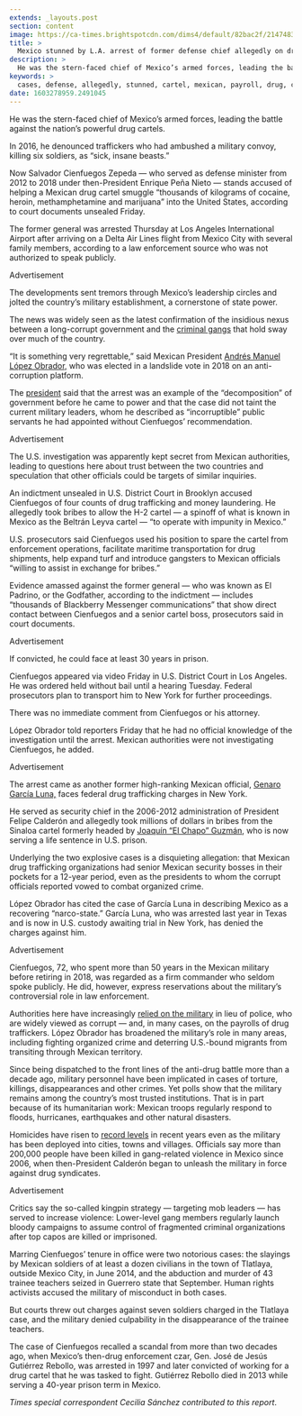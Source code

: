 ```yaml
--- 
extends: _layouts.post 
section: content 
image: https://ca-times.brightspotcdn.com/dims4/default/82bac2f/2147483647/strip/true/crop/3004x1577+0+219/resize/1200x630!/quality/90/?url=https%3A%2F%2Fcalifornia-times-brightspot.s3.amazonaws.com%2Fcb%2F31%2Fac259df94cc8a54577ec910adeba%2Fmexico-detained-general-49365.jpg 
title: > 
  Mexico stunned by L.A. arrest of former defense chief allegedly on drug cartel’s payroll 
description: > 
  He was the stern-faced chief of Mexico’s armed forces, leading the battle against the nation’s powerful drug cartels.AdvertisementThe developments sent tremors through Mexico’s leadership circles and jolted the country’s military establishment, a cornerstone of state power.An indictment unsealed in U.S. District Court in Brooklyn accused Cienfuegos of four counts of drug trafficking and money laundering.AdvertisementThe arrest came as another former high-ranking Mexican official, Genaro García Luna, faces federal drug trafficking charges in New York.AdvertisementCienfuegos, 72, who spent more than 50 years in the Mexican military before retiring in 2018, was regarded as a firm commander who seldom spoke publicly. 
keywords: > 
  cases, defense, allegedly, stunned, cartel, mexican, payroll, drug, cartels, la, chief, military, arrest, cienfuegos, obrador, mexico, officials, court 
date: 1603278959.2491045 
--- 
```

<div><p>He was the stern-faced chief of Mexico&#8217;s armed forces, leading the battle against the nation&#8217;s powerful drug cartels.</p><p>In 2016, he denounced traffickers who had ambushed a military convoy, killing six soldiers, as &#8220;sick, insane beasts.&#8221;</p><p>Now Salvador Cienfuegos Zepeda &#8212; who served as defense minister from 2012 to 2018 under then-President Enrique Pe&#241;a Nieto &#8212; stands accused of helping a Mexican drug cartel smuggle &#8220;thousands of kilograms of cocaine, heroin, methamphetamine and marijuana&#8221; into the United States, according to court documents unsealed Friday.</p><p>The former general was arrested Thursday at Los Angeles International Airport after arriving on a Delta Air Lines flight from Mexico City with several family members, according to a law enforcement source who was not authorized to speak publicly.</p><p class="google-dfp-ad-caption">Advertisement</p>
    <p id="google-ad9e60325e-4165-4681-bc2b-60288625cceb" class="google-dfp-ad injected">
        <p class="google-dfp-ad-placeholder"></p>
    </p>
<p>The developments sent tremors through Mexico&#8217;s leadership circles and jolted the country&#8217;s military establishment, a cornerstone of state power.</p><p>The news was widely seen as the latest confirmation of the insidious nexus between a long-corrupt government and the <a class="link" href="https://www.latimes.com/world-nation/story/2020-08-02/el-marro-vs-el-mencho-cartel-turf-war-roils-mexicos-guanajuato" target="_blank">criminal gangs</a> that hold sway over much of the country. </p><p>&#8220;It is something very regrettable,&#8221; said Mexican President <a class="link" href="https://www.latimes.com/world/la-fg-mexico-amlo-inauguration-20181201-story.html" target="_blank">Andr&#233;s Manuel L&#243;pez Obrador,</a> who was elected in a landslide vote in 2018 on an anti-corruption platform.</p><p>The <a class="link" href="https://www.latimes.com/world/la-fg-mexico-military-drugs-20180618-story.html" target="_blank">president</a> said that the arrest was an example of the &#8220;decomposition&#8221; of government before he came to power and that the case did not taint the current military leaders, whom he described as &#8220;incorruptible&#8221; public servants he had appointed without Cienfuegos&#8217; recommendation.</p><p class="google-dfp-ad-caption">Advertisement</p>
    <p id="google-adf176c150-d20d-4b8c-9354-ccae023aaf51" class="google-dfp-ad injected">
        <p class="google-dfp-ad-placeholder"></p>
    </p>
<p></p><p id="nativo_1"></p><p>The U.S. investigation was apparently kept secret from Mexican authorities, leading to questions here about trust between the two countries and speculation that other officials could be targets of similar inquiries.</p><p>An indictment unsealed in U.S. District Court in Brooklyn accused Cienfuegos of four counts of drug trafficking and money laundering. He allegedly took bribes to allow the  H-2 cartel &#8212; a spinoff of what is known in Mexico as the Beltr&#225;n Leyva cartel &#8212; &#8220;to operate with impunity in Mexico.&#8221;</p><p>U.S. prosecutors said Cienfuegos used his position to spare the cartel from enforcement operations, facilitate<i> </i>maritime transportation for drug shipments, help expand turf and introduce gangsters to Mexican officials &#8220;willing to assist in exchange for bribes.&#8221;</p><p>Evidence amassed against the former general &#8212; who was known as El Padrino, or the Godfather, according to the indictment <i>&#8212;</i> includes &#8220;thousands of Blackberry Messenger communications&#8221; that show direct contact between Cienfuegos and a senior cartel boss, prosecutors said in court documents. </p> <p class="google-dfp-ad-caption">Advertisement</p>
    <p id="google-adb827ac5b-7299-4cd6-a66b-92cf34dc6b12" class="google-dfp-ad injected">
        <p class="google-dfp-ad-placeholder"></p>
    </p>
<p>If convicted, he could face at least 30 years in prison. </p><p>Cienfuegos appeared via video Friday in U.S. District Court in Los Angeles. He was ordered held without bail until a hearing Tuesday. Federal prosecutors plan to transport him to New York for further proceedings. </p><p>There was no immediate comment from Cienfuegos or his attorney.</p><p>L&#243;pez Obrador told reporters Friday that he had no official knowledge of the investigation until the arrest. Mexican authorities were not investigating Cienfuegos, he added. </p><p class="google-dfp-ad-caption">Advertisement</p>
    <p id="google-ade86cf7dd-e1a1-4582-9938-50b690ca75bb" class="google-dfp-ad injected">
        <p class="google-dfp-ad-placeholder"></p>
    </p>
<p>The arrest came as another former high-ranking Mexican official, <a class="link" href="https://www.latimes.com/world-nation/story/2019-12-10/former-top-mexican-official-arrested-for-taking-multi-million-dollar-bribes-from-el-chapo" target="_blank">Genaro Garc&#237;a Luna,</a> faces federal drug trafficking charges in New York. </p><p>He served as security chief in the 2006-2012 administration of President Felipe Calder&#243;n and allegedly took millions of dollars in bribes from the Sinaloa cartel formerly headed by <a class="link" href="https://www.latimes.com/world-nation/story/2020-06-19/mexican-president-says-he-ordered-last-years-release-of-el-chapos-son-military-pull-back" target="_blank">Joaqu&#237;n &#8220;El Chapo&#8221; Guzm&#225;n,</a> who is now serving a life sentence in U.S. prison.</p><p>Underlying the two explosive cases is a disquieting allegation: that Mexican drug trafficking organizations had senior Mexican security bosses in their pockets for a 12-year period, even as the presidents to whom the corrupt officials reported vowed to combat organized crime. </p><p>L&#243;pez Obrador has cited the case of Garc&#237;a Luna in describing Mexico as a recovering &#8220;narco-state.&#8221; Garc&#237;a Luna, who was arrested last year in Texas and is now in U.S. custody awaiting trial in New York, has denied the charges against him. </p><p class="google-dfp-ad-caption">Advertisement</p>
    <p id="google-ad10fd18f0-18bc-4f08-ab23-bd06f29d9d9c" class="google-dfp-ad injected">
        <p class="google-dfp-ad-placeholder"></p>
    </p>
<p>Cienfuegos, 72, who spent more than 50 years in the Mexican military before retiring in 2018, was regarded as a firm commander who seldom spoke publicly. He did, however, express reservations about the military&#8217;s controversial role in law enforcement.</p><p>Authorities here have increasingly <a class="link" href="https://www.latimes.com/world/la-fg-mexico-military-drugs-20180618-story.html" target="_blank">relied on the military</a> in lieu of police, who are widely viewed as corrupt &#8212; and, in many cases, on the payrolls of drug traffickers. L&#243;pez Obrador has broadened the military&#8217;s role in many areas, including fighting organized crime and deterring U.S.-bound migrants from transiting through Mexican territory. </p><p>Since being dispatched to the front lines of the anti-drug battle more than a decade ago, military personnel have been implicated in cases of torture, killings, disappearances and other crimes. Yet polls show that the military remains among the country&#8217;s most trusted institutions. That is in part because of its humanitarian work: Mexican troops regularly respond to floods, hurricanes, earthquakes and other natural disasters.</p><p>Homicides have risen to <a class="link" href="https://www.latimes.com/world/mexico-americas/la-fg-mexico-guns-20190430-story.html" target="_blank">record levels</a> in recent years even as the military has been deployed into cities, towns and villages. Officials say more than 200,000 people have been killed in gang-related violence in Mexico since 2006, when then-President Calder&#243;n began to unleash the military in force against drug syndicates.</p> <p class="google-dfp-ad-caption">Advertisement</p>
    <p id="google-ad57a75a4c-c0b4-4526-a851-c7e2ff582cb9" class="google-dfp-ad injected">
        <p class="google-dfp-ad-placeholder"></p>
    </p>
<p>Critics say the so-called kingpin strategy &#8212; targeting mob leaders &#8212; has served to increase violence: Lower-level gang members regularly launch bloody campaigns to assume control of fragmented criminal organizations after top capos are killed or imprisoned.</p><p>Marring Cienfuegos&#8217; tenure in office were two notorious cases: the slayings by Mexican soldiers of at least a dozen civilians in the town of Tlatlaya, outside Mexico City, in June 2014, and the abduction and murder of 43 trainee teachers seized in Guerrero state that September. Human rights activists accused the military of misconduct in both cases.</p><p>But courts threw out charges against seven soldiers charged in the Tlatlaya case, and the military denied culpability in the disappearance of the trainee teachers.</p><p>The case of Cienfuegos recalled a scandal from more than two decades ago, when Mexico&#8217;s then-drug enforcement czar, Gen. Jos&#233; de Jes&#250;s Guti&#233;rrez Rebollo, was arrested in 1997 and later convicted of working for a drug cartel that he was tasked to fight. Guti&#233;rrez Rebollo died in 2013 while serving a 40-year prison term in Mexico.</p><p><i>Times special correspondent Cecilia S&#225;nchez contributed to this report</i>.</p></div>
